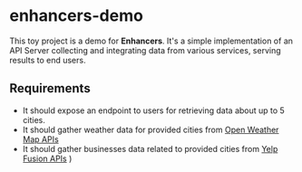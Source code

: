 # enhancers-demo

This toy project is a demo for **Enhancers**.
It's a simple implementation of an API Server collecting and integrating data from various services,
serving results to end users.

## Requirements

- It should expose an endpoint to users for retrieving data about up to 5 cities.
- It should gather weather data for provided cities from [Open Weather Map APIs](https://openweathermap.org/api)
- It should gather businesses data related to provided cities from [Yelp Fusion APIs](https://www.yelp.com/developers/documentation/v3/business_search)
)


